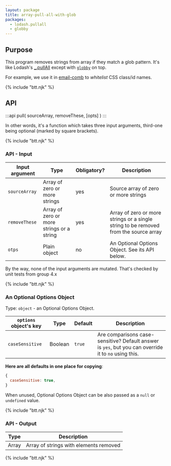 ```yaml
---
layout: package
title: array-pull-all-with-glob
packages:
  - lodash.pullall
  - globby
---
```


## Purpose

This program removes strings from array if they match a glob pattern. It's like Lodash's [\_.pullAll](https://lodash.com/docs/#pullAll) except with [`globby`](https://www.npmjs.com/package/globby) on top.

For example, we use it in [email-comb](/os/email-comb/) to _whitelist_ CSS class/id names.

{% include "btt.njk" %}

## API

:::api
pull(
  sourceArray,
  removeThese,
  [opts]
)
:::

In other words, it's a function which takes three input arguments, third-one being optional (marked by square brackets).

{% include "btt.njk" %}

### API - Input

| Input argument | Type                                      | Obligatory? | Description                                                                          |
| -------------- | ----------------------------------------- | ----------- | ------------------------------------------------------------------------------------ |
| `sourceArray`  | Array of zero or more strings | yes         | Source array of zero or more strings                                                              |
| `removeThese`  | Array of zero or more strings or a string | yes         | Array of zero or more strings or a single string to be removed from the source array |
| `otps`         | Plain object                              | no          | An Optional Options Object. See its API below.                                       |

By the way, none of the input arguments are mutated. That's checked by unit tests from group 4.x

{% include "btt.njk" %}

### An Optional Options Object

Type: `object` - an Optional Options Object.

| `options` object's key | Type    | Default | Description                                                                                          |
| ---------------------- | ------- | ------- | ---------------------------------------------------------------------------------------------------- |
| `caseSensitive`        | Boolean | `true`  | Are comparisons case-sensitive? Default answer is `yes`, but you can override it to `no` using this. |

**Here are all defaults in one place for copying**:

```js
{
  caseSensitive: true,
}
```

When unused, Optional Options Object can be also passed as a `null` or `undefined` value.

{% include "btt.njk" %}

### API - Output

| Type  | Description                            |
| ----- | -------------------------------------- |
| Array | Array of strings with elements removed |

{% include "btt.njk" %}
